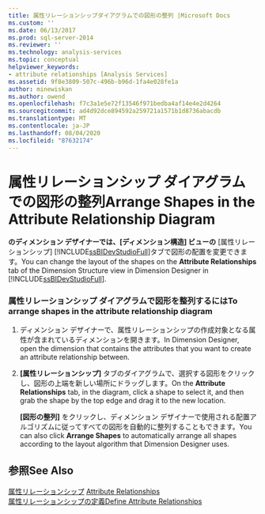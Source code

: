 ```yaml
---
title: 属性リレーションシップダイアグラムでの図形の整列 |Microsoft Docs
ms.custom: ''
ms.date: 06/13/2017
ms.prod: sql-server-2014
ms.reviewer: ''
ms.technology: analysis-services
ms.topic: conceptual
helpviewer_keywords:
- attribute relationships [Analysis Services]
ms.assetid: 9f8e3809-507c-496b-b96d-1fa4e028fe1a
author: minewiskan
ms.author: owend
ms.openlocfilehash: f7c3a1e5e72f13546f971bedba4af14e4e2d4264
ms.sourcegitcommit: ad4d92dce894592a259721a1571b1d8736abacdb
ms.translationtype: MT
ms.contentlocale: ja-JP
ms.lasthandoff: 08/04/2020
ms.locfileid: "87632174"
---
```

# <a name="arrange-shapes-in-the-attribute-relationship-diagram"></a><span data-ttu-id="19013-102">属性リレーションシップ ダイアグラムでの図形の整列</span><span class="sxs-lookup"><span data-stu-id="19013-102">Arrange Shapes in the Attribute Relationship Diagram</span></span>
  <span data-ttu-id="19013-103">**のディメンション デザイナーでは、[ディメンション構造] ビューの** [属性リレーションシップ] [!INCLUDE[ssBIDevStudioFull](../../includes/ssbidevstudiofull-md.md)]タブで図形の配置を変更できます。</span><span class="sxs-lookup"><span data-stu-id="19013-103">You can change the layout of the shapes on the **Attribute Relationships** tab of the Dimension Structure view in Dimension Designer in [!INCLUDE[ssBIDevStudioFull](../../includes/ssbidevstudiofull-md.md)].</span></span>  
  
### <a name="to-arrange-shapes-in-the-attribute-relationship-diagram"></a><span data-ttu-id="19013-104">属性リレーションシップ ダイアグラムで図形を整列するには</span><span class="sxs-lookup"><span data-stu-id="19013-104">To arrange shapes in the attribute relationship diagram</span></span>  
  
1.  <span data-ttu-id="19013-105">ディメンション デザイナーで、属性リレーションシップの作成対象となる属性が含まれているディメンションを開きます。</span><span class="sxs-lookup"><span data-stu-id="19013-105">In Dimension Designer, open the dimension that contains the attributes that you want to create an attribute relationship between.</span></span>  
  
2.  <span data-ttu-id="19013-106">**[属性リレーションシップ]** タブのダイアグラムで、選択する図形をクリックし、図形の上端を新しい場所にドラッグします。</span><span class="sxs-lookup"><span data-stu-id="19013-106">On the **Attribute Relationships** tab, in the diagram, click a shape to select it, and then grab the shape by the top edge and drag it to the new location.</span></span>  
  
     <span data-ttu-id="19013-107">**[図形の整列]** をクリックし、ディメンション デザイナーで使用される配置アルゴリズムに従ってすべての図形を自動的に整列することもできます。</span><span class="sxs-lookup"><span data-stu-id="19013-107">You can also click **Arrange Shapes** to automatically arrange all shapes according to the layout algorithm that Dimension Designer uses.</span></span>  
  
## <a name="see-also"></a><span data-ttu-id="19013-108">参照</span><span class="sxs-lookup"><span data-stu-id="19013-108">See Also</span></span>  
 <span data-ttu-id="19013-109">[属性リレーションシップ](../multidimensional-models-olap-logical-dimension-objects/attribute-relationships.md) </span><span class="sxs-lookup"><span data-stu-id="19013-109">[Attribute Relationships](../multidimensional-models-olap-logical-dimension-objects/attribute-relationships.md) </span></span>  
 [<span data-ttu-id="19013-110">属性リレーションシップの定義</span><span class="sxs-lookup"><span data-stu-id="19013-110">Define Attribute Relationships</span></span>](attribute-relationships-define.md)  
  
  
